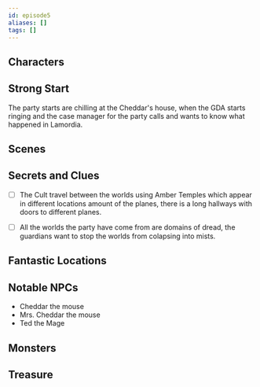 ```yaml
---
id: episode5
aliases: []
tags: []
---
```


## Characters

## Strong Start

The party starts are chilling at the Cheddar's house, when the GDA starts ringing and the case manager for the party calls and wants to know what happened in Lamordia. 


## Scenes
## Secrets and Clues


- [ ] The Cult travel between the worlds using Amber Temples which appear in different locations amount of the planes, there is a long hallways with doors to different planes.

- [ ] All the worlds the party have come from are domains of dread, the guardians want to stop the worlds from colapsing into mists.



## Fantastic Locations

## Notable NPCs

- Cheddar the mouse
- Mrs. Cheddar the mouse
- Ted the Mage

## Monsters


## Treasure


